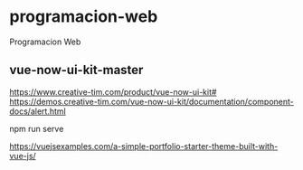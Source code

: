 # programacion-web
Programacion Web


## vue-now-ui-kit-master
https://www.creative-tim.com/product/vue-now-ui-kit#
https://demos.creative-tim.com/vue-now-ui-kit/documentation/component-docs/alert.html


npm run serve 



https://vuejsexamples.com/a-simple-portfolio-starter-theme-built-with-vue-js/